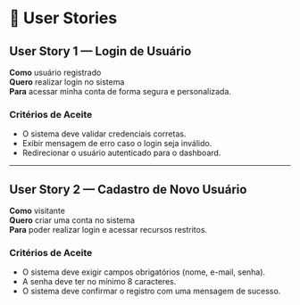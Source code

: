 # 🧩 User Stories

## User Story 1 — Login de Usuário
**Como** usuário registrado  
**Quero** realizar login no sistema  
**Para** acessar minha conta de forma segura e personalizada.  

### Critérios de Aceite
- O sistema deve validar credenciais corretas.  
- Exibir mensagem de erro caso o login seja inválido.  
- Redirecionar o usuário autenticado para o dashboard.  

---

## User Story 2 — Cadastro de Novo Usuário
**Como** visitante  
**Quero** criar uma conta no sistema  
**Para** poder realizar login e acessar recursos restritos.  

### Critérios de Aceite
- O sistema deve exigir campos obrigatórios (nome, e-mail, senha).  
- A senha deve ter no mínimo 8 caracteres.  
- O sistema deve confirmar o registro com uma mensagem de sucesso.  
